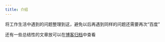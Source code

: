 ```yaml
---
title: 介绍
---
```


将工作生活中遇到的问题整理到这，避免以后再遇到同样的问题还需要再次“百度”

还有一些总结性的文章放可以在<a href='archive'>博客归档</a>中查看